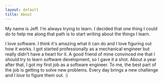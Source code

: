 ```yaml
---
layout: default
title: About
---
```


My name is Jeff. I'm always trying to learn. I decided that one thing I could do to help me along that path is to start writing about the things I learn. 

I love software. I think it's amazing what it can do and I love figuring out how it works. I got started professionally as a mechanical engineer but really didn't have a heart for it. A good friend of mine convinced me that I should try to learn software development, so I gave it a shot. About a year after that, I got my first job as a software engineer. To me, the best part of the job is getting to solve new problems. Every day brings a new challenge and I *love* to figure them out. :)
